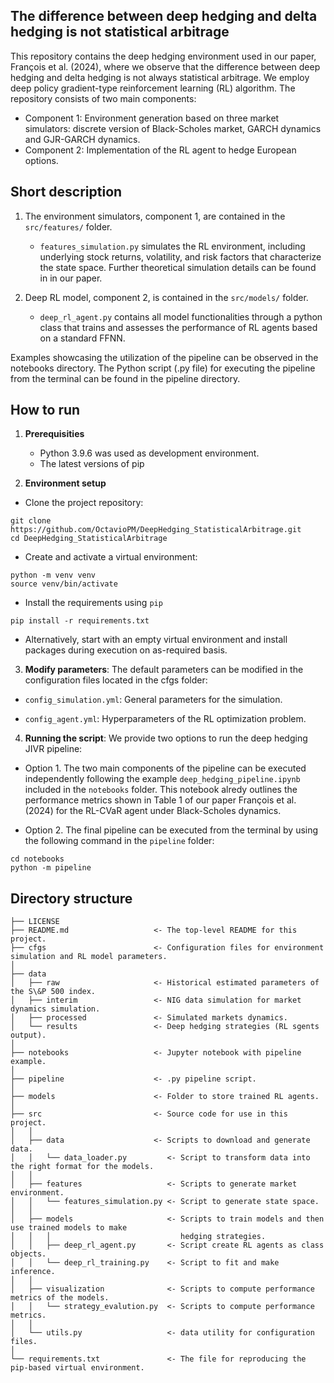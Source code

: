 ## The difference between deep hedging and delta hedging is not statistical arbitrage

This repository contains the deep hedging environment used in our paper, François et al. (2024), where we observe that the difference between deep hedging and delta hedging is not always statistical arbitrage. We employ deep policy gradient-type reinforcement learning (RL) algorithm. The repository consists of two main components:

- Component 1: Environment generation based on three market simulators: discrete version of Black-Scholes market, GARCH dynamics and GJR-GARCH dynamics.
- Component 2: Implementation of the RL agent to hedge European options.

## Short description

1. The environment simulators, component 1, are contained in the `src/features/` folder. 

    - `features_simulation.py` simulates the RL environment, including underlying stock returns, volatility, and risk factors that characterize the state space. Further theoretical simulation details can be found in in our paper.

2. Deep RL model, component 2, is contained in the `src/models/` folder. 

    - `deep_rl_agent.py` contains all model functionalities through a python class that trains and assesses the performance of RL agents based on a standard FFNN.

Examples showcasing the utilization of the pipeline can be observed in the notebooks directory.
The Python script (.py file) for executing the pipeline from the terminal can be found in the pipeline directory.

## How to run

1. **Prerequisities**
    - Python 3.9.6 was used as development environment.
    - The latest versions of pip

2. **Environment setup**

- Clone the project repository:

```nohighlight
git clone https://github.com/OctavioPM/DeepHedging_StatisticalArbitrage.git
cd DeepHedging_StatisticalArbitrage
```

- Create and activate a virtual environment:

```nohighlight
python -m venv venv
source venv/bin/activate
```

- Install the requirements using `pip`

```nohighlight
pip install -r requirements.txt
```

- Alternatively, start with an empty virtual environment and install packages during execution on as-required basis.

3. **Modify parameters**: The default parameters can be modified in the configuration files located in the cfgs folder:

- `config_simulation.yml`: General parameters for the simulation.

- `config_agent.yml`: Hyperparameters of the RL optimization problem.


4. **Running the script**: We provide two options to run the deep hedging JIVR pipeline:

- Option 1. The two main components of the pipeline can be executed independently following the example `deep_hedging_pipeline.ipynb` included in the `notebooks` folder. This notebook alredy outlines the performance metrics shown in Table 1 of our paper François et al. (2024) for the RL-CVaR agent under Black-Scholes dynamics.

- Option 2. The final pipeline can be executed from the terminal by using the following command in the `pipeline` folder: 

```nohighlight
cd notebooks
python -m pipeline
```

## Directory structure

```nohighlight
├── LICENSE
├── README.md                   <- The top-level README for this project.
├── cfgs                        <- Configuration files for environment simulation and RL model parameters.
│
├── data
│   ├── raw                     <- Historical estimated parameters of the S\&P 500 index.
│   ├── interim                 <- NIG data simulation for market dynamics simulation.
│   ├── processed               <- Simulated markets dynamics.
│   └── results                 <- Deep hedging strategies (RL sgents output).
│
├── notebooks                   <- Jupyter notebook with pipeline example.
│
├── pipeline                    <- .py pipeline script.
│
├── models                      <- Folder to store trained RL agents.
│
├── src                         <- Source code for use in this project.
│   │
│   ├── data                    <- Scripts to download and generate data.
│   │   └── data_loader.py         <- Script to transform data into the right format for the models.
│   │
│   ├── features                   <- Scripts to generate market environment.
│   │   └── features_simulation.py <- Script to generate state space.
│   │
│   ├── models                     <- Scripts to train models and then use trained models to make
│   │   │                             hedging strategies.
│   │   ├── deep_rl_agent.py       <- Script create RL agents as class objects.
│   │   └── deep_rl_training.py    <- Script to fit and make inference.
│   │
│   ├── visualization              <- Scripts to compute performance metrics of the models.
│   │   └── strategy_evalution.py  <- Scripts to compute performance metrics.
│   │
│   └── utils.py                   <- data utility for configuration files.
│ 
└── requirements.txt               <- The file for reproducing the pip-based virtual environment.
```
